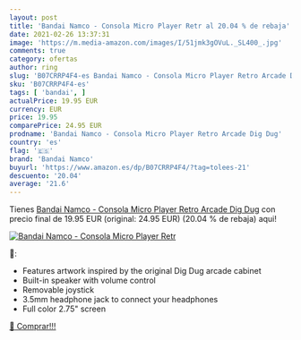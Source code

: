 ```yaml
---
layout: post
title: 'Bandai Namco - Consola Micro Player Retr al 20.04 % de rebaja'
date: 2021-02-26 13:37:31
image: 'https://m.media-amazon.com/images/I/51jmk3gOVuL._SL400_.jpg'
comments: true
category: ofertas
author: ring
slug: 'B07CRRP4F4-es Bandai Namco - Consola Micro Player Retro Arcade Dig Dug'
sku: 'B07CRRP4F4-es'
tags: [ 'bandai', ]
actualPrice: 19.95 EUR
currency: EUR
price: 19.95
comparePrice: 24.95 EUR
prodname: 'Bandai Namco - Consola Micro Player Retro Arcade Dig Dug'
country: 'es'
flag: '🇪🇸'
brand: 'Bandai Namco'
buyurl: 'https://www.amazon.es/dp/B07CRRP4F4/?tag=tolees-21'
descuento: '20.04'
average: '21.6'
---
```


Tienes [Bandai Namco - Consola Micro Player Retro Arcade Dig Dug](https://www.amazon.es/dp/B07CRRP4F4/?tag=tolees-21) con precio final de  19.95 EUR (original: 24.95 EUR) (20.04 %  de rebaja) aqui!

[![Bandai Namco - Consola Micro Player Retr](https://m.media-amazon.com/images/I/51jmk3gOVuL._SL400_.jpg)](https://www.amazon.es/dp/B07CRRP4F4/?tag=tolees-21)

🔎:

- Features artwork inspired by the original Dig Dug arcade cabinet
- Built-in speaker with volume control
- Removable joystick
- 3.5mm headphone jack to connect your headphones
- Full color 2.75" screen

[🛒 Comprar!!!](https://www.amazon.es/dp/B07CRRP4F4/?tag=tolees-21)
